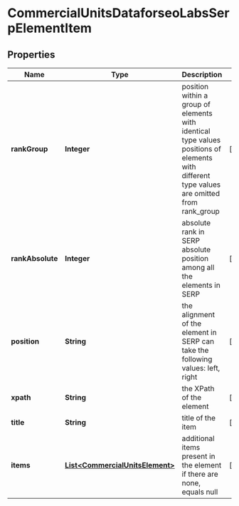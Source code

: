 

# CommercialUnitsDataforseoLabsSerpElementItem


## Properties

| Name | Type | Description | Notes |
|------------ | ------------- | ------------- | -------------|
|**rankGroup** | **Integer** | position within a group of elements with identical type values positions of elements with different type values are omitted from rank_group |  [optional] |
|**rankAbsolute** | **Integer** | absolute rank in SERP absolute position among all the elements in SERP |  [optional] |
|**position** | **String** | the alignment of the element in SERP can take the following values: left, right |  [optional] |
|**xpath** | **String** | the XPath of the element |  [optional] |
|**title** | **String** | title of the item |  [optional] |
|**items** | [**List&lt;CommercialUnitsElement&gt;**](CommercialUnitsElement.md) | additional items present in the element if there are none, equals null |  [optional] |



